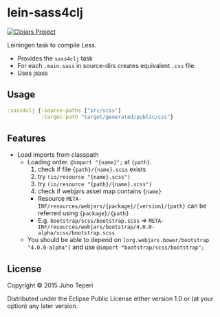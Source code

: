 # lein-sass4clj
[![Clojars Project](http://clojars.org/deraen/lein-sass4clj/latest-version.svg)](http://clojars.org/deraen/lein-less4clj)

Leiningen task to compile Less.

* Provides the `sass4clj` task
* For each `.main.sass` in source-dirs creates equivalent `.css` file.
* Uses jsass

## Usage

```clj
:sass4clj {:source-paths ["src/scss"]
           :target-path "target/generated/public/css"}
```

## Features

- Load imports from classpath
  - Loading order. `@import "{name}";` at `{path}`.
    1. check if file `{path}/{name}.scss` exists
    2. try `(io/resource "{name}.scss")`
    3. try `(io/resource "{path}/{name}.scss")`
    4. check if webjars asset map contains `{name}`
      - Resource `META-INF/resources/webjars/{package}/{version}/{path}` can be referred using `{package}/{path}`
      - E.g. `bootstrap/scss/bootstrap.scss` => `META-INF/resources/webjars/bootstrap/4.0.0-alpha/scss/bootstrap.scss`
  - You should be able to depend on `[org.webjars.bower/bootstrap "4.0.0-alpha"]`
    and use `@import "bootstrap/scss/bootstrap";`

## License

Copyright © 2015 Juho Teperi

Distributed under the Eclipse Public License either version 1.0 or (at your option) any later version.
